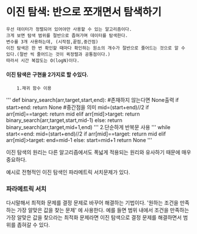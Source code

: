 이진 탐색: 반으로 쪼개면서 탐색하기
================================
    우선 데이터가 정렬되어 있어야만 사용할 수 있는 알고리즘이다.
    크게 보면 탐색 범위를 절반으로 좁혀가며 데이터를 탐색한다.
    변수를 3개 사용하는데, (시작점,끝점,중간점)
    이진 탐색은 한 번 확인할 때마다 확인하는 원소의 개수가 절반으로 줄어드는 것으로 알 수 있다.(절반 씩 줄어드는 것이 퀵정렬과 공통점이다.)
    따라서 시간 복잡도는 O(logN)이다. 
    
####  이진 탐색은 구현을 2가지로 할 수있다. 
   
        1.재귀 함수 이용
'''
            def binary_search(arr,target,start,end):
                #존재하지 않는다면 None출력
                if start>end:
                    return None
                #중간점을 의미
                mid=(start+end)//2
                if arr[mid]==target:
                    return mid
                elif arr[mid]>target:
                    return binary_search(arr,target,start,mid-1)
                else:
                    return binary_search(arr,target,mid+1,end)
'''
        2.단순하게 반복문 사용
'''
            while start<=end:
                mid=(start+end)//2
                if arr[mid]==target:
                    return mid
                elif arr[mid]>target:
                    end=mid-1
                else:
                    start=mid+1
            return None
'''

이진 탐색의 원리는 다른 알고리즘에서도 폭넓게 적용되는 원리와 유사하기 때문에 매우 중요하다.

예시로 전형적인 이진 탐색인 파라메트릭 서치문제가 있다.

### 파라메트릭 서치

다시말해서 최적화 문제를 결정 문제로 바꾸어 해결하는 기법이다. '원하는 조건을 만족하는 가장 알맞은 값을 찾는 문제'
에 사용한다.
예를 들면 범위 내에서 조건을 만족하는 가장 알맞은 값을 찾으라는 최적화 문제라면 이진 탐색으로 결정 문제를 해결하면서 범위를
 좁혀갈 수 있다.
